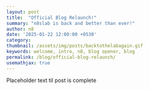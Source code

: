 ```yaml
---
layout: post
title:  "Official Blog Relaunch!"
summary: "n8slab is back and better than ever!"
author: n8
date: '2025-01-22 12:00:00 +0530'
category: 
thumbnail: /assets/img/posts/backtothelabagain.gif
keywords: welcome, intro, n8, blog opener, blog
permalink: /blog/official-blog-relaunch/
usemathjax: true
---
```



Placeholder text til post is complete
